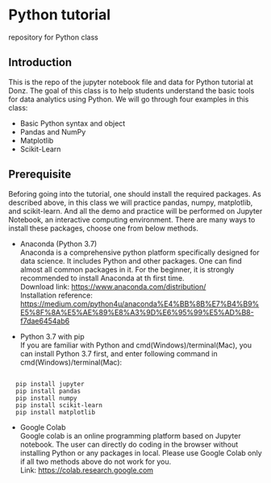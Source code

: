 # Python tutorial
repository for Python class

Introduction
------------
This is the repo of the jupyter notebook file and data for Python tutorial at Donz. The goal of this class
is to help students understand the basic tools for data analytics using Python. We will go through four examples in this class:
+ Basic Python syntax and object
+ Pandas and NumPy
+ Matplotlib
+ Scikit-Learn

Prerequisite
------------
Beforing going into the tutorial, one should install the required packages. As described above, in this class we will practice pandas, numpy, matplotlib, and scikit-learn. And all the demo and practice will be performed on Jupyter Notebook, an interactive computing environment. There are many ways to install these packages, choose one from below methods.

+ Anaconda (Python 3.7)<br/>
Anaconda is a comprehensive python platform specifically designed for data science. It includes Python and other packages. One can find almost all common packages in it. For the beginner, it is strongly recommended to install Anaconda at th first time. <br/>
Download link: https://www.anaconda.com/distribution/ <br/>
Installation reference: https://medium.com/python4u/anaconda%E4%BB%8B%E7%B4%B9%E5%8F%8A%E5%AE%89%E8%A3%9D%E6%95%99%E5%AD%B8-f7dae6454ab6 <br />

+ Python 3.7 with pip <br/>
If you are familiar with Python and cmd(Windows)/terminal(Mac), you can install Python 3.7 first, and enter following command in cmd(Windows)/terminal(Mac):
<pre><code>
  pip install jupyter
  pip install pandas
  pip install numpy
  pip install scikit-learn
  pip install matplotlib</code></pre>

+ Google Colab <br/>
Google colab is an online programming platform based on Jupyter notebook. The user can directly do coding in the browser without installing Python or any packages in local. Please use Google Colab only if all two methods above do not work for you.<br/>
Link: https://colab.research.google.com
